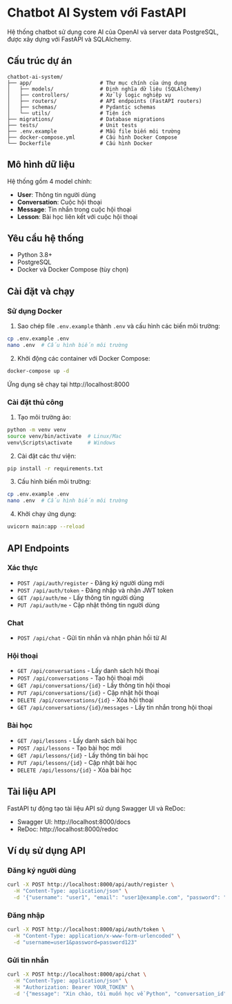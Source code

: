 # Chatbot AI System với FastAPI

Hệ thống chatbot sử dụng core AI của OpenAI và server data PostgreSQL, được xây dựng với FastAPI và SQLAlchemy.

## Cấu trúc dự án

```
chatbot-ai-system/
├── app/                      # Thư mục chính của ứng dụng
│   ├── models/               # Định nghĩa dữ liệu (SQLAlchemy)
│   ├── controllers/          # Xử lý logic nghiệp vụ
│   ├── routers/              # API endpoints (FastAPI routers)
│   ├── schemas/              # Pydantic schemas
│   └── utils/                # Tiện ích
├── migrations/               # Database migrations
├── tests/                    # Unit tests
├── .env.example              # Mẫu file biến môi trường
├── docker-compose.yml        # Cấu hình Docker Compose
└── Dockerfile                # Cấu hình Docker
```

## Mô hình dữ liệu

Hệ thống gồm 4 model chính:
- **User**: Thông tin người dùng
- **Conversation**: Cuộc hội thoại
- **Message**: Tin nhắn trong cuộc hội thoại
- **Lesson**: Bài học liên kết với cuộc hội thoại

## Yêu cầu hệ thống

- Python 3.8+
- PostgreSQL
- Docker và Docker Compose (tùy chọn)

## Cài đặt và chạy

### Sử dụng Docker

1. Sao chép file `.env.example` thành `.env` và cấu hình các biến môi trường:

```bash
cp .env.example .env
nano .env  # Cấu hình biến môi trường
```

2. Khởi động các container với Docker Compose:

```bash
docker-compose up -d
```

Ứng dụng sẽ chạy tại http://localhost:8000

### Cài đặt thủ công

1. Tạo môi trường ảo:

```bash
python -m venv venv
source venv/bin/activate  # Linux/Mac
venv\Scripts\activate     # Windows
```

2. Cài đặt các thư viện:

```bash
pip install -r requirements.txt
```

3. Cấu hình biến môi trường:

```bash
cp .env.example .env
nano .env  # Cấu hình biến môi trường
```

4. Khởi chạy ứng dụng:

```bash
uvicorn main:app --reload
```

## API Endpoints

### Xác thực
- `POST /api/auth/register` - Đăng ký người dùng mới
- `POST /api/auth/token` - Đăng nhập và nhận JWT token
- `GET /api/auth/me` - Lấy thông tin người dùng
- `PUT /api/auth/me` - Cập nhật thông tin người dùng

### Chat
- `POST /api/chat` - Gửi tin nhắn và nhận phản hồi từ AI

### Hội thoại
- `GET /api/conversations` - Lấy danh sách hội thoại
- `POST /api/conversations` - Tạo hội thoại mới
- `GET /api/conversations/{id}` - Lấy thông tin hội thoại
- `PUT /api/conversations/{id}` - Cập nhật hội thoại
- `DELETE /api/conversations/{id}` - Xóa hội thoại
- `GET /api/conversations/{id}/messages` - Lấy tin nhắn trong hội thoại

### Bài học
- `GET /api/lessons` - Lấy danh sách bài học
- `POST /api/lessons` - Tạo bài học mới
- `GET /api/lessons/{id}` - Lấy thông tin bài học
- `PUT /api/lessons/{id}` - Cập nhật bài học
- `DELETE /api/lessons/{id}` - Xóa bài học

## Tài liệu API

FastAPI tự động tạo tài liệu API sử dụng Swagger UI và ReDoc:

- Swagger UI: http://localhost:8000/docs
- ReDoc: http://localhost:8000/redoc

## Ví dụ sử dụng API

### Đăng ký người dùng
```bash
curl -X POST http://localhost:8000/api/auth/register \
  -H "Content-Type: application/json" \
  -d '{"username": "user1", "email": "user1@example.com", "password": "password123"}'
```

### Đăng nhập
```bash
curl -X POST http://localhost:8000/api/auth/token \
  -H "Content-Type: application/x-www-form-urlencoded" \
  -d "username=user1&password=password123"
```

### Gửi tin nhắn
```bash
curl -X POST http://localhost:8000/api/chat \
  -H "Content-Type: application/json" \
  -H "Authorization: Bearer YOUR_TOKEN" \
  -d '{"message": "Xin chào, tôi muốn học về Python", "conversation_id": null, "lesson_id": null}'
```